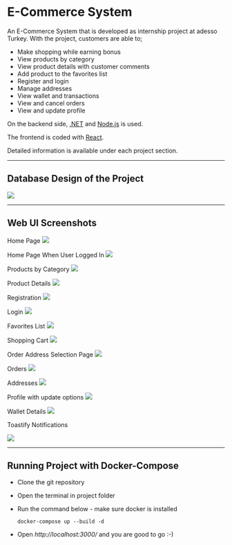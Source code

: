 # E-Commerce System

An E-Commerce System that is developed as internship project at adesso Turkey. With the project, customers are able to;
- Make shopping while earning bonus
- View products by category
- View product details with customer comments
- Add product to the favorites list
- Register and login
- Manage addresses
- View wallet and transactions
- View and cancel orders
- View and update profile

On the backend side, [.NET](/dotNET/) and [Node.js](/Node/) is used. 

The frontend is coded with [React](/React/).

Detailed information is available under each project section.

-------------------------------
## Database Design of the Project

![](/images/database-design.png)

-------------------------------
## Web UI Screenshots
Home Page
![](/images/home-screen.png)

Home Page When User Logged In
![](/images/home-screen-logged-in.png)

Products by Category
![](/images/category-listing.png)

Product Details
![](/images/product-details.png)

Registration
![](/images/register.png)

Login
![](/images/login.png)

Favorites List
![](/images/favorites.png)

Shopping Cart
![](/images/cart.png)

Order Address Selection Page
![](/images/order-address-selection.png)

Orders
![](/images/orders.png)

Addresses
![](/images/addresses.png)

Profile with update options
![](/images/profile.png)

Wallet Details
![](/images/wallet.png)

Toastify Notifications

![](/images/toastify-notifications.png)

-------------------------------
## Running Project with Docker-Compose
- Clone the git repository
- Open the terminal in project folder
- Run the command below - make sure docker is installed
  
  ```docker-compose up --build -d```

- Open *http://localhost:3000/* and you are good to go :-) 